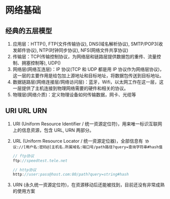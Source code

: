 # 网络基础

## 经典的五层模型

1. 应用层：HTTP(), FTP(文件传输协议), DNS(域名解析协议), SMTP/POP3(收发邮件协议), NTP(时钟同步协议), NFS(网络文件共享协议)
2. 传输层：TCP(传输控制协议，为网络层和链路层提供数据包的重传、流量控制、拥塞控制等), UDP()
3. 网络层(网络互连层)：IP 协议(TCP 和 UDP 都是用 IP 协议作为网络层协议)，这一层的主要作用是给包加上源地址和目标地址，将数据包传送到目标地址。
4. 数据链路层(网络连接层/网络访问层)：蓝牙，Wifi，以太网工作在这一层，这一层提供了主机连接到物理网络需要的硬件和相关的协议。
5. 物理层(网络介质)：定义物理设备如何传输数据，网卡、光缆等

## URI URL URN

1. URI (Uniform Resource Identifier / 统一资源定位符)，用来唯一标识互联网上的信息资源，包含 URL, URN 两部分。
2. URL (Uniform Resource Locator / 统一资源定位器)，全部信息有`
协议://[用户名:密码@]主机名.所属域名:端口号/path路径?query=查询字符串#hash值`

   ```js
   // ftp协议
   ftp://speedtest.tele.net

   // http协议
   http://user:pass@host.com:80/path?query=string#hash
   ```

3. URN (永久统一资源定位符)，在资源移动后还能被找到，目前还没有非常成熟的使用方案
